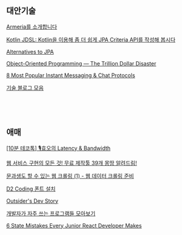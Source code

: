 

## 대안기술

[Armeria를 소개합니다](https://engineering.linecorp.com/ko/blog/introduce-armeria)
<br/>

[Kotlin JDSL: Kotlin을 이용해 좀 더 쉽게 JPA Criteria API를 작성해 봅시다](https://engineering.linecorp.com/ko/blog/kotlinjdsl-jpa-criteria-api-with-kotlin)
<br/>

[Alternatives to JPA](https://www.youtube.com/watch?v=2zQdmC0vnFU&list=PLiLLi47PCMPjvVIba_5Tzl--QqblJkpnZ&index=6&ab_channel=naverd2)
<br/>

[Object-Oriented Programming — The Trillion Dollar Disaster](https://betterprogramming.pub/object-oriented-programming-the-trillion-dollar-disaster-92a4b666c7c7)
<br/>

[8 Most Popular Instant Messaging & Chat Protocols](https://www.cometchat.com/blog/popular-chat-and-instant-messaging-protocols)
<br/>

[기술 블로그 모음](https://brunch.co.kr/@sicle-official/35)
<br/>

[]()
<br/>

[]()
<br/>



## 애매

[[10분 테코톡] 🎙️효오의 Latency & Bandwidth](https://www.youtube.com/watch?v=mFBIwEhvZUY&list=PLiLLi47PCMPjvVIba_5Tzl--QqblJkpnZ&index=63&ab_channel=%EC%9A%B0%EC%95%84%ED%95%9CTech)
<br/>

[웹 서비스 구현의 모든 것! 무료 제작툴 39개 몽땅 알려드림!](https://www.youtube.com/watch?v=u3Ph_M2bySg&list=PLiLLi47PCMPjvVIba_5Tzl--QqblJkpnZ&index=252&ab_channel=%EB%85%B8%EB%A7%88%EB%93%9C%EC%BD%94%EB%8D%94NomadCoders)
<br/>

[문과생도 할 수 있는 웹 크롤링 (1) - 웹 데이터 크롤링 준비](https://sacko.tistory.com/12)
<br/>

[D2 Coding 폰트 설치](https://soohyun6879.tistory.com/5)
<br/>

[Outsider's Dev Story](https://blog.outsider.ne.kr/category/Newsletter?PageSpeed=noscript)
<br/>

[개발자가 자주 쓰는 프로그램들 모아보기](https://www.youtube.com/watch?v=CEn5KHwO1JE&list=LLg19zd5p7T_YkjpHp-h0YkQ&ab_channel=%EC%A0%80%EC%84%B8%EC%83%81%EA%B0%9C%EB%B0%9C%EC%9E%90)
<br/>

[6 State Mistakes Every Junior React Developer Makes](https://www.youtube.com/watch?v=Fhu5cu864ag&list=LLg19zd5p7T_YkjpHp-h0YkQ&index=2&ab_channel=LamaDev)
<br/>

[]()
<br/>


